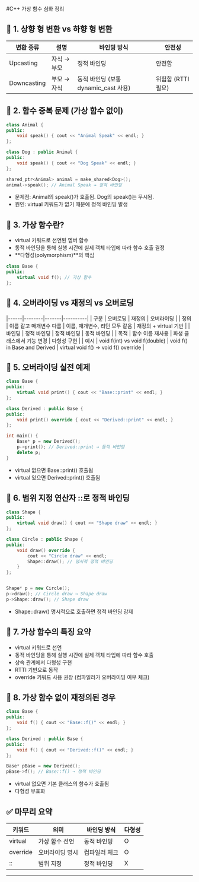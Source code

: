 #C++ 가상 함수 심화 정리

## 📌 1. 상향 형 변환 vs 하향 형 변환
| 변환 종류 | 설명 | 바인딩 방식 | 안전성 |
|----------|------|-----------|-------| 
| Upcasting | 자식 → 부모 | 정적 바인딩 | 안전함 | 
| Downcasting | 부모 → 자식 | 동적 바인딩 (보통 dynamic_cast 사용) | 위험함 (RTTI 필요) | 



## 🧨 2. 함수 중복 문제 (가상 함수 없이)
```cpp
class Animal {
public:
    void speak() { cout << "Animal Speak" << endl; }
};

class Dog : public Animal {
public:
    void speak() { cout << "Dog Speak" << endl; }
};

shared_ptr<Animal> animal = make_shared<Dog>();
animal->speak(); // Animal Speak → 정적 바인딩
```

- 문제점: Animal의 speak()가 호출됨. Dog의 speak()는 무시됨.
- 원인: virtual 키워드가 없기 때문에 정적 바인딩 발생

## 🧬 3. 가상 함수란?
- virtual 키워드로 선언된 멤버 함수
- 동적 바인딩을 통해 실행 시간에 실제 객체 타입에 따라 함수 호출 결정
- **다형성(polymorphism)**의 핵심
```cpp
class Base {
public:
    virtual void f(); // 가상 함수
};
```


## 🔁 4. 오버라이딩 vs 재정의 vs 오버로딩
|------|--------|-------|----------|
| 구분 | 오버로딩 | 재정의 | 오버라이딩 | 
| 정의 | 이름 같고 매개변수 다름 | 이름, 매개변수, 리턴 모두 같음 | 재정의 + virtual 기반 | 
| 바인딩 | 정적 바인딩 | 정적 바인딩 | 동적 바인딩 | 
| 목적 | 함수 이름 재사용 | 파생 클래스에서 기능 변경 | 다형성 구현 | 
| 예시 | void f(int) vs void f(double) | void f() in Base and Derived | virtual void f() → void f() override | 



## 🧪 5. 오버라이딩 실전 예제
```cpp
class Base {
public:
    virtual void print() { cout << "Base::print" << endl; }
};

class Derived : public Base {
public:
    void print() override { cout << "Derived::print" << endl; }
};

int main() {
    Base* p = new Derived();
    p->print(); // Derived::print → 동적 바인딩
    delete p;
}
```

- virtual 없으면 Base::print() 호출됨
- virtual 있으면 Derived::print() 호출됨

## 🧭 6. 범위 지정 연산자 ::로 정적 바인딩
```cpp
class Shape {
public:
    virtual void draw() { cout << "Shape draw" << endl; }
};

class Circle : public Shape {
public:
    void draw() override {
        cout << "Circle draw" << endl;
        Shape::draw(); // 명시적 정적 바인딩
    }
};


Shape* p = new Circle();
p->draw(); // Circle draw → Shape draw
p->Shape::draw(); // Shape draw
```

- Shape::draw() 명시적으로 호출하면 정적 바인딩 강제

## 🧠 7. 가상 함수의 특징 요약
- virtual 키워드로 선언
- 동적 바인딩을 통해 실행 시간에 실제 객체 타입에 따라 함수 호출
- 상속 관계에서 다형성 구현
- RTTI 기반으로 동작
- override 키워드 사용 권장 (컴파일러가 오버라이딩 여부 체크)

## 🧨 8. 가상 함수 없이 재정의된 경우
```cpp
class Base {
public:
    void f() { cout << "Base::f()" << endl; }
};

class Derived : public Base {
public:
    void f() { cout << "Derived::f()" << endl; }
};

Base* pBase = new Derived();
pBase->f(); // Base::f() → 정적 바인딩
```

- virtual 없으면 기본 클래스의 함수가 호출됨
- 다형성 무효화

## ✅ 마무리 요약
| 키워드 | 의미 | 바인딩 방식 | 다형성 |
|-------|-----|------------|-------| 
| virtual | 가상 함수 선언 | 동적 바인딩 | O | 
| override | 오버라이딩 명시 | 컴파일러 체크 | O | 
| :: | 범위 지정 | 정적 바인딩 | X | 

---


